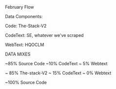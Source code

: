 February Flow

Data Components:

Code:
The-Stack-V2

CodeText:
SE, whatever we've scraped

WebText:
HQOCLM

DATA MIXES

~85% Source Code
~10% CodeText
~ 5% Webtext

~ 85% The-stack-V2
~ 15% CodeText
~ 0% Webtext

~100% Source Code